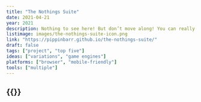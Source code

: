 ```yaml
---
title: "The Nothings Suite"
date: 2021-04-21
year: 2021
description: Nothing to see here! But don’t move along! You can really see the nothing here! Examine the nothing! Think about the nothing! The nothing is where it all begins!
listimage: images/the-nothings-suite-icon.png
link: "https://pippinbarr.github.io/the-nothings-suite/"
draft: false
tags: ["project", "top five"]
ideas: ["variations", "game engines"]
platforms: ["browser", "mobile-friendly"]
tools: ["multiple"]
---
```


## {{<param title >}}
